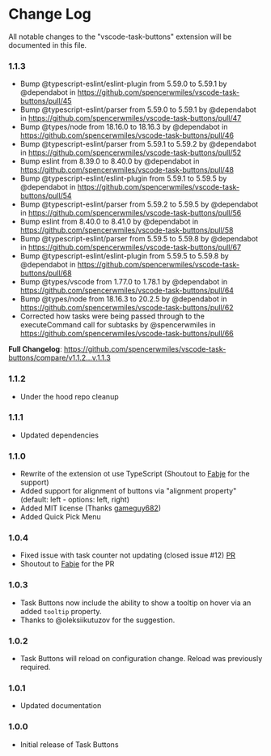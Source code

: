 # Change Log

All notable changes to the "vscode-task-buttons" extension will be documented in this file.

### 1.1.3
* Bump @typescript-eslint/eslint-plugin from 5.59.0 to 5.59.1 by @dependabot in https://github.com/spencerwmiles/vscode-task-buttons/pull/45
* Bump @typescript-eslint/parser from 5.59.0 to 5.59.1 by @dependabot in https://github.com/spencerwmiles/vscode-task-buttons/pull/47
* Bump @types/node from 18.16.0 to 18.16.3 by @dependabot in https://github.com/spencerwmiles/vscode-task-buttons/pull/46
* Bump @typescript-eslint/parser from 5.59.1 to 5.59.2 by @dependabot in https://github.com/spencerwmiles/vscode-task-buttons/pull/52
* Bump eslint from 8.39.0 to 8.40.0 by @dependabot in https://github.com/spencerwmiles/vscode-task-buttons/pull/48
* Bump @typescript-eslint/eslint-plugin from 5.59.1 to 5.59.5 by @dependabot in https://github.com/spencerwmiles/vscode-task-buttons/pull/54
* Bump @typescript-eslint/parser from 5.59.2 to 5.59.5 by @dependabot in https://github.com/spencerwmiles/vscode-task-buttons/pull/56
* Bump eslint from 8.40.0 to 8.41.0 by @dependabot in https://github.com/spencerwmiles/vscode-task-buttons/pull/58
* Bump @typescript-eslint/parser from 5.59.5 to 5.59.8 by @dependabot in https://github.com/spencerwmiles/vscode-task-buttons/pull/67
* Bump @typescript-eslint/eslint-plugin from 5.59.5 to 5.59.8 by @dependabot in https://github.com/spencerwmiles/vscode-task-buttons/pull/68
* Bump @types/vscode from 1.77.0 to 1.78.1 by @dependabot in https://github.com/spencerwmiles/vscode-task-buttons/pull/64
* Bump @types/node from 18.16.3 to 20.2.5 by @dependabot in https://github.com/spencerwmiles/vscode-task-buttons/pull/62
* Corrected how tasks were being passed through to the executeCommand call for subtasks by @spencerwmiles in https://github.com/spencerwmiles/vscode-task-buttons/pull/66

**Full Changelog**: https://github.com/spencerwmiles/vscode-task-buttons/compare/v1.1.2...v.1.1.3

### 1.1.2
- Under the hood repo cleanup

### 1.1.1
- Updated dependencies

### 1.1.0

- Rewrite of the extension ot use TypeScript (Shoutout to [Fabje](https://github.com/FaBjE) for the support)
- Added support for alignment of buttons via "alignment property" (default: left - options: left, right)
- Added MIT license (Thanks [gameguy682](https://github.com/gameguy682))
- Added Quick Pick Menu

### 1.0.4

- Fixed issue with task counter not updating (closed issue #12) [PR](https://github.com/spencerwmiles/vscode-task-buttons/pull/14)
- Shoutout to [Fabje](https://github.com/FaBjE) for the PR

### 1.0.3

- Task Buttons now include the ability to show a tooltip on hover via an added `tooltip` property.
- Thanks to @oleksiikutuzov for the suggestion.

### 1.0.2

- Task Buttons will reload on configuration change. Reload was previously required.

### 1.0.1

- Updated documentation

### 1.0.0

- Initial release of Task Buttons
